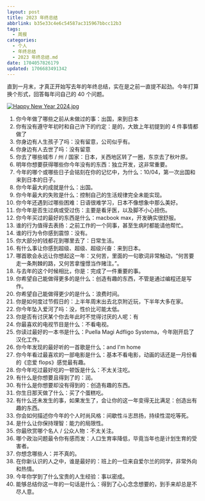 ```yaml
---
layout: post
title: 2023 年终总结
abbrlink: b35e33c4e6c54587ac315967bbcc12b3
tags:
  - 周报
categories:
  - 个人
  - 年终总结
  - 2023 年终总结.md
date: 1704057826179
updated: 1706683491342
---
```


直到一月末，才真正开始写去年的年终总结，实在是之前一直提不起劲。今年打算换个形式，回答每年问自己的 40 个问题。

[![Happy New Year 2024.jpg](/resources/06e8ba98d81e478a96c2e08e5ef09181.jpg)](https://www.pixiv.net/en/artworks/114763242)

1. 你今年做了哪些之前从未做过的事：出国，来到日本
2. 你有没有遵守年初时和自己许下的约定：是的，大致上年初提到的 4 件事情都做了
3. 你身边有人生孩子了吗：没有留意，公司似乎有。
4. 你身边有人去世了吗：没有留意
5. 你去了哪些城市 / 州 / 国家：日本，关西地区转了一圈，东京去了秋叶原。
6. 明年你想要获得哪些你今年没有的东西：独立开发，这非常重要。
7. 今年的哪个或哪些日子会铭刻在你的记忆中，为什么：10/04，第一次出国和来到日本的日子。
8. 你今年最大的成就是什么：出国。
9. 你今年最大的失败是什么：控制自己的生活规律完全未能实现。
10. 你今年还遇到过哪些困难：日语很难学习，日本不像想象中那么美好。
11. 你今年是否生过病或受过伤：主要是看牙医，以及脚不小心扭伤。
12. 你今年买过的最好的东西是什么：macbook max，开发确实很舒服。
13. 谁的行为值得去表扬：之前工作的一个同事，甚至生病时都能请他帮忙。
14. 谁的行为令你感到震惊：没有。
15. 你大部分的钱都花到哪里去了：日常生活。
16. 有什么事让你感到超级、超级、超级兴奋：来到日本。
17. 哪首歌会永远让你想起这一年：又何苦，里面的一句歌词非常触动，“何苦要走一条荆棘的路，又何苦拿憧憬当作赌注。”。
18. 与去年的这个时候相比，你是：完成了一件重要的事。
19. 你希望自己能做得更多的是什么：创造有趣的东西，不管是通过编程还是写作。
20. 你希望自己能做得更少的是什么：浪费时间。
21. 你是如何度过节假日的：上半年周末出去北京附近玩，下半年大多在家。
22. 你今年坠入爱河了吗：没，性价比可能太低。
23. 你是否有讨厌某个你去年此时不觉得讨厌的人呢：有
24. 你最喜欢的电视节目是什么：不看电视。
25. 你读过最好的一本书是什么：Puella Magi Adfligo Systema，今年刚开启了汉化工作。
26. 你今年发现的最好听的一首歌是什么：and I'm home
27. 你今年看过最喜欢的一部电影是什么：基本不看电影，动画的话还是一月份看的《恋爱 flops》感觉最有趣。
28. 你今年吃过最好吃的一顿饭是什么：不太关注吃。
29. 有什么是你想要且得到了的：润。
30. 有什么是你想要却没有得到的：创造有趣的东西。
31. 你生日那天做了什么：买了个蛋糕吃。
32. 有什么还未发生的事，如果发生了，会让你的这一年变得无比满足：创造出有趣的东西。
33. 你会如何描述你今年的个人时尚风格：间歇性斗志昂扬，持续性混吃等死。
34. 是什么让你保持理智：能力的局限性。
35. 你最欣赏哪个名人 / 公众人物：不太关注。
36. 哪个政治问题最令你有感而发：人口生育率降低，毕竟当年也是计划生育的受害者。
37. 你想念哪些人：并不真的。
38. 在你新认识的人之中，谁是最好的：班上的一位来自爱尔兰的同学，非常外向和热情。
39. 今年你学到了什么宝贵的人生经验：事以密成。
40. 能够总结你这一年的一句话是什么：得到了心心念念想要的，到手来却总是不尽人意。
